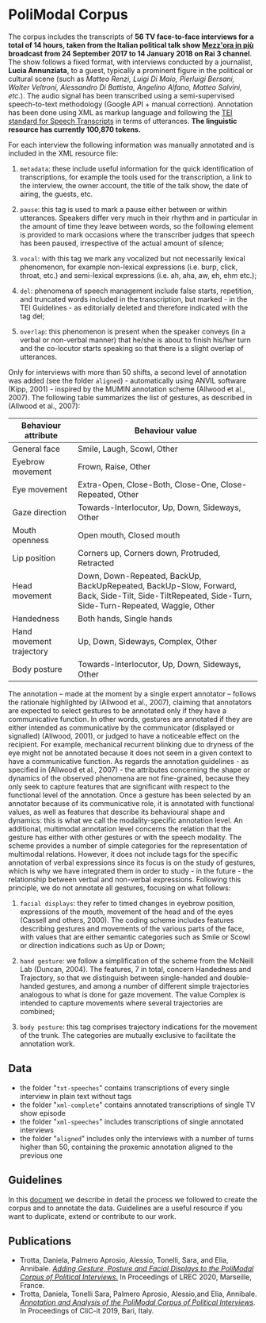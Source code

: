 # PoliModal Corpus

The corpus includes the transcripts of **56 TV face-to-face interviews for a total of 14 hours, taken from the Italian political talk show [Mezz'ora in più](https://it.wikipedia.org/wiki/%C2%BD_h_in_pi%C3%B9) broadcast from 24 September 2017 to 14 January 2018 on Rai 3 channel**. The show follows a fixed format, with interviews conducted by a journalist, **Lucia Annunziata**, to a guest, typically a prominent figure in the political or cultural scene (such as _Matteo Renzi, Luigi Di Maio, Pierluigi Bersani, Walter Veltroni, Alessandro Di Battista, Angelino Alfano, Matteo Salvini, etc._). The audio signal has been transcribed using a semi-supervised speech-to-text methodology (Google API + manual correction). Annotation has been done using XML as markup language and following the [TEI standard for Speech Transcripts](http://www.tei-c.org/release/doc/tei-p5-doc/en/html/TS.html) in terms of utterances. **The linguistic resource has currently 100,870 tokens.**

For each interview the following information was manually annotated and is included in the XML resource file:

1. `metadata`: these include useful information for the quick identification of transcriptions, for example the tools used for the transcription, a link to the interview, the owner account, the title of the talk show, the date of airing, the guests, etc.

2. `pause`: this tag is used to mark a pause either between or within utterances. Speakers differ very much in their rhythm and in particular in the amount of time they leave between words, so the following element is provided to mark occasions where the transcriber judges that speech has been paused, irrespective of the actual amount of silence;

3. `vocal`: with this tag we mark any vocalized but not necessarily lexical phenomenon, for example non-lexical expressions (i.e. burp, click, throat, etc.) and semi-lexical expressions (i.e. ah, aha, aw, eh, ehm etc.);

4. `del`: phenomena of speech management include false starts, repetition, and truncated words included in the transcription, but marked - in the TEI Guidelines - as editorially deleted and therefore indicated with the tag del; 

5.  `overlap`: this phenomenon is present when the speaker conveys (in a verbal or non-verbal manner) that he/she is about to finish his/her turn and the co-locutor starts speaking so that there is a slight overlap of utterances. 

Only for interviews with more than 50 shifts, a second level of annotation was added (see the folder `aligned`) - automatically using ANVIL software (Kipp, 2001) - inspired by the MUMIN annotation scheme (Allwood et al., 2007). The following table summarizes the list of gestures, as described in (Allwood et al., 2007):

| Behaviour attribute      | Behaviour value                                                                                                                                     |
|--------------------------|-----------------------------------------------------------------------------------------------------------------------------------------------------|
| General face             | Smile, Laugh, Scowl, Other                                                                                                                          |
| Eyebrow movement         | Frown, Raise, Other                                                                                                                                 |
| Eye movement             | Extra-Open, Close-Both, Close-One, Close-Repeated, Other                                                                                            |
| Gaze direction           | Towards-Interlocutor, Up, Down, Sideways, Other                                                                                                     |
| Mouth openness           | Open mouth, Closed mouth                                                                                                                            |
| Lip position             | Corners up, Corners down, Protruded, Retracted                                                                                                      |
| Head movement            | Down, Down-Repeated, BackUp, BackUpRepeated, BackUp-Slow, Forward, Back, Side-Tilt, Side-TiltRepeated, Side-Turn, Side-Turn-Repeated, Waggle, Other |
| Handedness               | Both hands, Single hands                                                                                                                            |
| Hand movement trajectory | Up, Down, Sideways, Complex, Other                                                                                                                  |
| Body posture             | Towards-Interlocutor, Up, Down, Sideways, Other                                                                                                     |

The annotation – made at the moment by a single expert annotator – follows the rationale highlighted by (Allwood et al., 2007), claiming that annotators are expected to select gestures to be annotated only if they have a communicative function. In other words, gestures are annotated if they are either intended as communicative by the communicator (displayed or signalled) (Allwood, 2001), or judged to have a noticeable effect on the recipient. For example, mechanical recurrent blinking due to dryness of the eye might not be annotated because it does not seem in a given context to have a communicative function. As regards the annotation guidelines - as specified in (Allwood et al., 2007) - the attributes concerning the shape or dynamics of the observed phenomena are not fine-grained, because they only seek to capture features that are significant with respect to the functional level of the annotation. Once a gesture has been selected by an annotator because of its communicative role, it is annotated with functional values, as well as features that describe its behavioural shape and dynamics: this is what we call the modality-specific annotation level. An additional, multimodal annotation level concerns the relation that the gesture has either with other gestures or with the speech modality. The scheme provides a number of simple categories for the representation of multimodal relations. However, it does not include tags for the specific annotation of verbal expressions since its focus is on the study of gestures, which is why we have integrated them in order to study - in the future - the relationship between verbal and non-verbal expressions. Following this principle, we  do not annotate all gestures, focusing on what follows:

1. `facial displays`: they refer to timed changes in eyebrow position, expressions of the mouth, movement of the head and of the eyes (Cassell and others, 2000). The coding scheme includes features describing gestures and movements of the various parts of the face, with values that are either semantic categories such as Smile or Scowl or direction indications such as Up or Down;

2. `hand gesture`: we follow a simplification of the scheme from the McNeill Lab (Duncan, 2004). The features, 7 in total, concern Handedness and Trajectory, so that we distinguish between single-handed and double-handed gestures, and among a number of different simple trajectories analogous to what is done for gaze movement. The value Complex is intended to capture movements where several trajectories are combined;

3. `body posture`: this tag comprises trajectory indications for the movement of the trunk. The categories are mutually exclusive to facilitate the annotation work.

## Data

- the folder "`txt-speeches`" contains transcriptions of every single interview in plain text without tags
- the folder "`xml-complete`" contains annotated transcriptions of single TV show episode 
- the folder "`xml-speeches`" includes transcriptions of single annotated interviews 
- the folder "`aligned`" includes only the interviews with a number of turns higher than 50, containing the proxemic annotation aligned to the previous one

## Guidelines

In this [document](guidelines_v1.pdf) we describe in detail the process we followed to create the corpus and to annotate the data. Guidelines are a useful resource if you want to duplicate, extend or contribute to our work.

## Publications

- Trotta, Daniela, Palmero Aprosio, Alessio, Tonelli, Sara, and Elia, Annibale. [*Adding Gesture,*
  *Posture and Facial Displays to the PoliModal Corpus of Political Interviews*.](lrec2020.pdf) In Proceedings of
  LREC 2020, Marseille, France. 
- Trotta, Daniela, Tonelli Sara, Palmero Aprosio, Alessio,and Elia, Annibale. [*Annotation and
  Analysis of the PoliModal Corpus of Political Interviews*](http://ceur-ws.org/Vol-2481/paper73.pdf). In Proceedings of CliC-it 2019, Bari,
  Italy.
